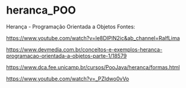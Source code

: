 # heranca_POO
Herança - Programação Orientada a Objetos
Fontes:

https://www.youtube.com/watch?v=le8DIPlN2ic&ab_channel=RalfLima

https://www.devmedia.com.br/conceitos-e-exemplos-heranca-programacao-orientada-a-objetos-parte-1/18579

https://www.dca.fee.unicamp.br/cursos/PooJava/heranca/formas.html

https://www.youtube.com/watch?v=_PZldwo0vVo
